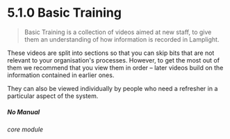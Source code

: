 # 5.1.0 Basic Training

>Basic Training is a collection of videos aimed at new staff, to give them an understanding of how information is recorded in Lamplight.

These videos are split into sections so that you can skip bits that are not relevant to your organisation's processes. However, to get the most out of them we recommend that you view them in order – later videos build on the information contained in earlier ones. 

They can also be viewed individually by people who need a refresher in a particular aspect of the system.


##### No Manual

###### core module

 



